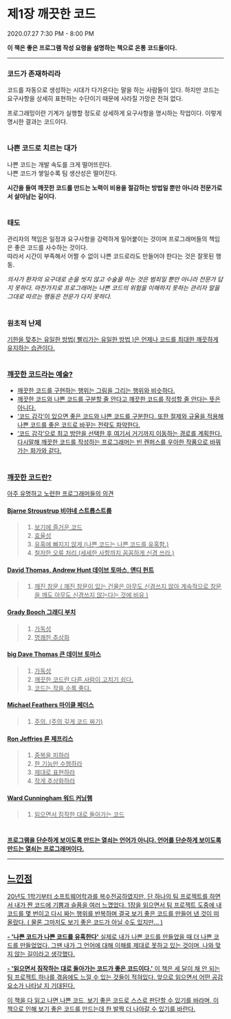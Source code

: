 # 제1장 깨끗한 코드
2020.07.27 7:30 PM - 8:00 PM


**이 책은 좋은 프로그램 작성 요령을 설명하는 책으로 온통 코드들이다.**

***

### 코드가 존재하리라 

코드를 자동으로 생성하는 시대가 다가온다는 말을 하는 사람들이 있다. 하지만 코드는 요구사항을 상세히 표현하는 수단이기 때문에 사라질 가망은 전혀 없다. 

프로그래밍이란 기계가 실행할 정도로 상세하게 요구사항을 명시하는 작업이다. 이렇게 명시한 결과는 코드이다. 

#

### 나쁜 코드로 치르는 대가 

 나쁜 코드는 개발 속도를 크게 떨어뜨린다.    
 나쁜 코드가 쌓일수록 팀 생산성은 떨어진다. 
  
**시간을 들여 깨끗한 코드를 만드는 노력이 비용을 절감하는 방법일 뿐만 아니라 전문가로서 살아남는 길이다.**

#

### 태도 

관리자의 책임은 일정과 요구사항을 강력하게 밀어붙이는 것이며 프로그래머들의 책임은 좋은 코드를 사수하는 것이다.   
따라서 시간이 부족해서 어쩔 수 없이 나쁜 코드로라도 만들어야 한다는 것은 잘못된 행동.    

_의사가 환자의 요구대로 손을 씻지 않고 수술을 하는 것은 범죄일 뿐만 아니라 전문가 답지 못하다. 마찬가지로 프로그래머는 나쁜 코드의 위험을 이해하지 못하는 관리자 말을 그대로 따르는 행동은 전문가 다지 못하다._

#

### 원초적 난제 

<u>기한을 맞추는 유일한 방법( 빨리가는 유일한 방법 )은 언제나 코드를 최대한 깨끗하게 유지하는 습관이다.<u/>

#
 
### 깨끗한 코드라는 예술?
 
- 깨끗한 코드를 구현하는 행위는 그림을 그리는 행위와 비슷하다.
- 깨끗한 코드와 나쁜 코드를 구분할 줄 안다고 깨끗한 코드를 작성할 줄 안다는 뜻은 아니다.
- ‘코드 감각’이 있으면 좋은 코드와 나쁜 코드를 구분한다. 또한 절제와 규율을 적용해 나쁜 코드를 좋은 코드로 바꾸는 전략도 파악한다.
- ‘코드 감각’으로 최고 방안을 선택한 후 여기서 거기까지 이동하는 경로를 계획한다. 다시말해 깨끗한 코드를 작성하는 프로그래머는 빈 캔퍼스를 우아한 작품으로 바꿔가는 화가와 같다.

#

### 깨끗한 코드란? 
아주 유명하고 노련한 프로그래머들의 의견 

#### Bjarne Stroustrup 비야네 스트롭스트룹
> 1. 보기에 즐거운 코드 
> 1. 효율성
> 1. 유혹에 빠지지 않게 (나쁜 코드는 나쁜 코드를 유혹함.)
> 1. 철저한 오류 처리 (세세한 사항까지 꼼꼼하게 신경 쓰라.)

#### David Thomas, Andrew Hunt 데이브 토마스, 앤디 헌트 
> 1. 깨진 창문 ( 깨진 창문이 있는 건물은 아무도 신경쓰지 않아 계속적으로 창문을 깨도 아무도 신경쓰지 않는다는 것에 비유 )

#### Grady Booch 그래디 부치 
> 1. 가독성 
> 1. 명쾌한 추상화

#### big Dave Thomas 큰 데이브 토마스
> 1. 가독성 
> 1. 깨끗한 코드란 다른 사람이 고치기 쉽다.
> 1. 코드는 작을 수록 좋다.

#### Michael Feathers 마이클 페더스
> 1. 주의. (주의 깊게 코드 짜기)

#### Ron Jeffries 론 제프리스
> 1. 중복을 피하라 
> 1. 한 기능만 수행하라 
> 1. 제대로 표현하라 
> 1. 작게 추상화하라 

#### Ward Cunningham 워드 커닝햄
> 1. 읽으면서 짐작한 대로 돌아가는 코드

#

**프로그램을 단순하게 보이도록 만드는 열쇠는 언어가 아니다.  언어를 단순하게 보이도록 만드는 열쇠는 프로그래머이다.**

***

## 느낀점 

20년도 1학기부터 소프트웨어학과를 복수전공하였지만, 단 하나의 팀 프로젝트를 하면서 내가 짠 코드에 기쁨과 슬픔을 여러 느꼈었다. 1장을 읽으면서 팀 프로젝트 도중에 내 코드를 몇 번이고 다시 짜는 행위를 반복하며 결국 보기 좋은 코드를 만들어 낸 것이 떠올랐다. ( 물론 그마저도 보기 좋은 코드가 아닐 수도 있지만... )

**- '나쁜 코드가 나쁜 코드를 유혹한다'**
 실제로 내가 나쁜 코드를 만들었을 때 더 나쁜 코드를 만들었었다. 그땐 내가 그 언어에 대해 이해를 제대로 못하고 있는 것이며, 나와 맞지 않는 길이라고 생각했다.  

**- '읽으면서 짐작하는 대로 돌아가는 코드가 좋은 코드이다.'**
 이 책은 세 달이 채 안 되는 팀 프로젝트 하나를 겪음에도 느낄 수 있는 것들이 적혀있다. 앞으로 읽으면서 어떤 공감 요소가 나타날 지 기대된다.  

이 책을 다 읽고 나면 나쁜 코드, 보기 좋은 코드로 스스로 판단할 수 있기를 바라며, 이 책으로 인해 보기 좋은 코드를 만드는데 한 발짝 더 나아갈 수 있기를 바란다.
